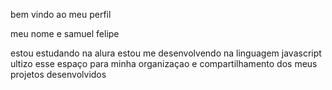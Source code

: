 bem vindo ao meu perfil 

meu nome e samuel felipe 

estou estudando na alura
estou me desenvolvendo na linguagem javascript
ultizo esse espaço para minha organizaçao e compartilhamento dos meus projetos desenvolvidos

